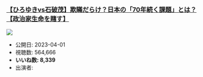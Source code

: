 ### [【ひろゆきvs石破茂】欺瞞だらけ？日本の「70年続く課題」とは？【政治家生命を賭す】](https://www.youtube.com/watch?v=1rRdRnu_0xQ)
[![](https://img.youtube.com/vi/1rRdRnu_0xQ/sddefault.jpg)](https://www.youtube.com/watch?v=1rRdRnu_0xQ)
-   公開日: 2023-04-01
-   視聴数: 564,666
-   **いいね数: 8,339**
-   出演者: 
